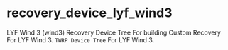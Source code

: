 # recovery_device_lyf_wind3
LYF Wind 3 (wind3) Recovery Device Tree
For building Custom Recovery For LYF Wind 3.
`TWRP Device Tree` For LYF Wind 3.


